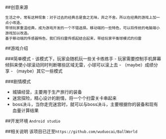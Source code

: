 
##创意来源
  ```
  生活之中，常有这种现象：对于过去的经典总是食之无味，弃之不舍。所以在经典的游戏上加一点小改造，
  带领玩家重温经典，成为游戏开发的一个不错选择。移动端的一些特色，可以将传统的电脑端小游戏加以改造。
  基于移动端的传感器特色，我们将扫雷传感起结合起来，带给玩家平衡球模式的扫雷
  ```

##游戏介绍

  ###简单模式
    - 该模式下，玩家会随机玩一些关卡练练手
    - 玩家需要控制手机屏幕倾斜来使小球滚动同时判断哪些区域无雷，小球可以滚上去
    - （maybe）成绩分享
    - （maybe）其它一些模式

  ###剧情模式
  - 城镇经营，主要用于生产旅行的装备
  - 迷宫探险，精心设计的剧情，将一个个扫雷关卡串起来
  - boss决斗，当你走完迷宫时，就可以与boss决斗，主要根据你的装备和现有血量计算结果

##开发环境
  `Android studio`
  
##相关说明
  该项目已迁至`https://github.com/wuduocai/BallWorld`
